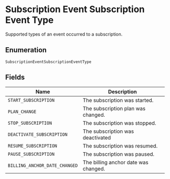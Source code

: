 <!-- Optimized: 2025-10-06 -->
<!-- RPM: 1.6.2.1.1.6.2.1_subscription-event-subscription-event-type_20251006 -->
<!-- Session: E2E RPM DNA Application -->
<!-- AOM: RND (Reggie & Dro) -->
<!-- COI: TECHNOLOGY -->
<!-- RPM: HIGH -->
<!-- ACTION: BUILD -->


# Subscription Event Subscription Event Type

Supported types of an event occurred to a subscription.

## Enumeration

`SubscriptionEventSubscriptionEventType`

## Fields

| Name | Description |
|  --- | --- |
| `START_SUBSCRIPTION` | The subscription was started. |
| `PLAN_CHANGE` | The subscription plan was changed. |
| `STOP_SUBSCRIPTION` | The subscription was stopped. |
| `DEACTIVATE_SUBSCRIPTION` | The subscription was deactivated |
| `RESUME_SUBSCRIPTION` | The subscription was resumed. |
| `PAUSE_SUBSCRIPTION` | The subscription was paused. |
| `BILLING_ANCHOR_DATE_CHANGED` | The billing anchor date was changed. |
